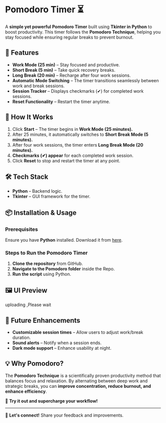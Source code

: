 # Pomodoro Timer ⏳  

A **simple yet powerful Pomodoro Timer** built using **Tkinter in Python** to boost productivity. This timer follows the **Pomodoro Technique**, helping you stay focused while ensuring regular breaks to prevent burnout.  

## 🚀 Features  
- **Work Mode (25 min)** – Stay focused and productive.  
- **Short Break (5 min)** – Take quick recovery breaks.  
- **Long Break (20 min)** – Recharge after four work sessions.  
- **Automatic Mode Switching** – The timer transitions seamlessly between work and break sessions.  
- **Session Tracker** – Displays checkmarks (✔) for completed work sessions.  
- **Reset Functionality** – Restart the timer anytime.  

## 🎯 How It Works  
1. Click **Start** – The timer begins in **Work Mode (25 minutes).**  
2. After 25 minutes, it automatically switches to **Short Break Mode (5 minutes).**  
3. After four work sessions, the timer enters **Long Break Mode (20 minutes).**  
4. **Checkmarks (✔) appear** for each completed work session.  
5. Click **Reset** to stop and restart the timer at any point.  

## 🛠 Tech Stack  
- **Python** – Backend logic.  
- **Tkinter** – GUI framework for the timer.  

## 📦 Installation & Usage  

### Prerequisites  
Ensure you have **Python** installed. Download it from [here](https://www.python.org/downloads/).  

### Steps to Run the Pomodoro Timer  
1. **Clone the repository** from GitHub.  
2. **Navigate to the Pomodoro folder** inside the Repo.  
3. **Run the script** using Python.  

## 🖼️ UI Preview  
uploading ,Please wait

## 🔮 Future Enhancements  
- **Customizable session times** – Allow users to adjust work/break duration.  
- **Sound alerts** – Notify when a session ends.  
- **Dark mode support** – Enhance usability at night.  

## 💡 Why Pomodoro?  
The **Pomodoro Technique** is a scientifically proven productivity method that balances focus and relaxation. By alternating between deep work and strategic breaks, you can **improve concentration, reduce burnout, and enhance efficiency**.  

🚀 **Try it out and supercharge your workflow!**  

---  
 
📢 **Let's connect!** Share your feedback and improvements.
